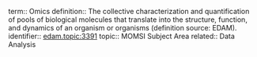term:: Omics
definition:: The collective characterization and quantification of pools of biological molecules that translate into the structure, function, and dynamics of an organism or organisms (definition source: EDAM).
identifier:: [edam.topic:3391](https://identifiers.org/edam:topic_3391)
topic:: MOMSI Subject Area
related:: Data Analysis